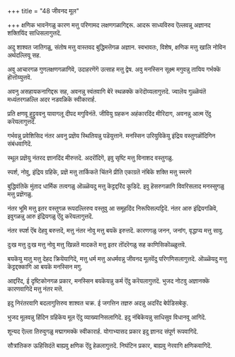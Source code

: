 +++
title = "48 जीवनद मूल"

+++
क्षणिक भावनॆगळु कारण मत्तु परिणामद लक्षणगळागिद्दरू. आदरू साध्यविरुव ऎल्लवन्नू अज्ञानद शक्तियिंद साधिसलागुत्तदॆ.

अदु शाश्वत जातिगळु, संतोष मत्तु वास्तवद बुद्धिमत्तॆगळ अज्ञान. स्वभावतः, विशेष, क्षणिक मत्तु खालि नोविन अर्थदल्लियू सह.

अवु आचारगळ गुणलक्षणगळागिवॆ, उदाहरणॆगॆ उत्साह मत्तु द्वेष. अवु मनस्सिन सूक्ष्म मगुवन्नु तायिय गर्भक्कॆ हॊत्तॊय्युत्तवॆ.

अवनु असहायकनागिद्दरू सह, अवनन्नु स्वंतवागि बेरॆ स्थळक्कॆ करॆदॊय्यलागुत्तदॆ. ज्वालॆय गुळ्ळॆयंतॆ मध्यंतरगळल्लि अदर नडवळिकॆ स्वीकारार्ह.

प्रति क्षणवू हुट्टुववनु यावागलू दीपद मगुविनंतॆ. जीवियु ग्रहकन अहंकारदिंद मीरिदाग, अवनन्नु आत्म ऎंदु करॆयलागुत्तदॆ.

गर्भवन्नु प्रवेशिसिद नंतर अवनु प्रज्ञॆय स्थितियन्नु पडॆयुत्तानॆ. मनस्सिन उरियुविकॆयु इंद्रिय वस्तुगळॊंदिगिन संबंधवागिदॆ.

स्थूल प्रज्ञॆयु नंतरद ज्ञानदिंद मीरुत्तदॆ. अदरॊंदिगॆ, इवु सृष्टि मत्तु विनाशद वस्तुगळु.

स्पर्श, नोवु, इंद्रिय ग्रहिकॆ, प्रज्ञॆ मत्तु तार्किकतॆ चिंतनॆ प्रीति एकाग्रतॆ नंबिकॆ शक्ति मत्तु स्मरणॆ

बुद्धिवंतिकॆ मुंताद धार्मिक तत्वगळु ऒळ्ळॆयदु मत्तु कॆट्टद्दरिंद कूडिदॆ. इवु हॆसरुगळागि विवरिसलाद मनस्सुगळु मत्तु प्रज्ञॆगळु.

नंतर भूमि मत्तु इतर वस्तुगळ रूपदल्लिरुव वस्तुवु आ समूहदिंद निरूपिसल्पट्टिदॆ. नंतर आरु इंद्रियगळिवॆ, इवुगळन्नु आरु इंद्रियगळु ऎंदु करॆयलागुत्तदॆ.

नंतर स्पर्श ऎंब देहवु बरुत्तदॆ, मत्तु नंतर नोवु मत्तु बयकॆ इरुत्तदॆ. कारणगळु जनन, जनांग, वृद्धाप्य मत्तु सावु.

दुःख मत्तु दुःख मत्तु नोवु मत्तु खिन्नतॆ मादकतॆ मत्तु इतर तॊंदरॆगळु सह काणिसिकॊळ्ळुत्तवॆ.

बयकॆयु मातु मत्तु देहद क्रियॆयागिदॆ, मत्तु धर्म मत्तु अधर्मवन्नु जीवनद मूलवॆंदु परिगणिसलागुत्तदॆ. ऒळ्ळॆयदु मत्तु कॆट्टद्दक्कागि आ बयकॆ मनस्सिन मगु.

आद्दरिंद, ई दृष्टिकोनगळ प्रकार, मनस्सिन बयकॆयन्नु कर्म ऎंदु करॆयलागुत्तदॆ. भुजद नोटवु अज्ञानक्कॆ कारणवागिदॆ मत्तु नंतर मत्तॆ.

इदु निरंतरवागि बदलागुत्तिरुव शाश्वत चक्र. ई जगत्तिन तज्ञरु अदन्नु अदरिंद बेर्पडिसबेकु.

भुजद मूलवन्नु हिंदिन ग्रहिकॆय मूल ऎंदु व्याख्यानिसलागिदॆ. इदु नंबिकॆयन्नु साधिसुव विधानवू आगिदॆ.

शून्यद ऎल्ला तिरुवुगळु मद्मागमक्कॆ स्वीकारार्ह. योगाभ्यासद प्रकार इदु ज्ञानद संपूर्ण रूपवागिदॆ.

सौत्रांतिकरु ऊहिसिदंतॆ बाह्यवु क्षणिक ऎंदु हेळलागुत्तदॆ. निघंटिन प्रकार, बाह्यवु नेरवागि क्षणिकवागिदॆ.

